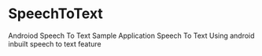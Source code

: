 # SpeechToText
Androiod Speech To Text Sample Application
Speech To Text Using android inbuilt speech to text feature
